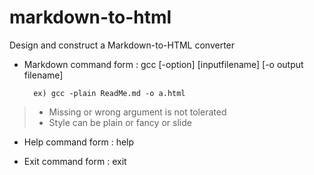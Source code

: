 # markdown-to-html
Design and construct a Markdown-to-HTML converter

* Markdown command form : gcc [-option] [inputfilename] [-o output filename] 

        ex) gcc -plain ReadMe.md -o a.html
  
> - Missing or wrong argument is not tolerated
> - Style can be plain or fancy or slide
  
* Help command form : help       

* Exit command form : exit
  
